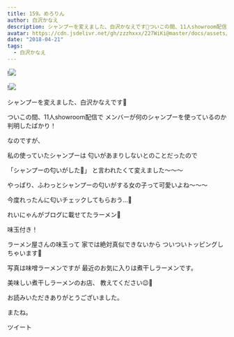 ```yaml
---
title: 159。めろりん
author: 白沢かなえ
description: シャンプーを変えました、白沢かなえです🌷ついこの間、11人showroom配信でメンバーが何のシャンプーを使っているのか判明したばかり！なのですが、私の使っていたシャンプ...
avatar: https://cdn.jsdelivr.net/gh/zzzhxxx/227WiKi@master/docs/assets/photo/avatar/kanae.jpg
date: "2018-04-21"
tags:
  - 白沢かなえ
---
```


!![](https://cdn.jsdelivr.net/gh/zzzhxxx/227WiKi-image@master/blog-image/kanae-2018-04-21_1.jpg)

!![](https://cdn.jsdelivr.net/gh/zzzhxxx/227WiKi-image@master/blog-image/kanae-2018-04-21_2.jpg)







シャンプーを変えました、白沢かなえです🌷





ついこの間、11人showroom配信で
メンバーが何のシャンプーを使っているのか
判明したばかり！



なのですが、

私の使っていたシャンプーは
匂いがあまりしないとのことだったので

「シャンプーの匂いがした🌸」
と言われたくて変えました〜〜〜






やっぱり、ふわっとシャンプーの匂いがする女の子って可愛いよね〜〜〜




今度れったんに匂いチェックしてもらおう…🌸
















れいにゃんがブログに載せてたラーメン🍜

味玉付き！



ラーメン屋さんの味玉って
家では絶対真似できないから
ついついトッピングしちゃいます🐣



写真は味噌ラーメンですが
最近のお気に入りは煮干しラーメンです。







美味しい煮干しラーメンのお店、
教えてください😉🌷














お読みいただきありがとうございました。


またね。


ツイート



